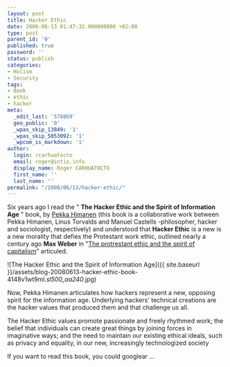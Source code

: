 ```yaml
---
layout: post
title: Hacker Ethic
date: 2008-06-13 01:47:32.000000000 +02:00
type: post
parent_id: '0'
published: true
password: ''
status: publish
categories:
- Holism
- Security
tags:
- Book
- ethic
- hacker
meta:
  _edit_last: '578869'
  geo_public: '0'
  _wpas_skip_13849: '1'
  _wpas_skip_5053092: '1'
  _wpcom_is_markdown: '1'
author:
  login: rcarhuatocto
  email: roger@intix.info
  display_name: Roger CARHUATOCTO
  first_name: ''
  last_name: ''
permalink: "/2008/06/13/hacker-ethic/"
---
```

Six years ago I read the " **The Hacker Ethic and the Spirit of Information Age** " book, by [Pekka Himanen](http://www.pekkahimanen.org "Pekka Himanen") (this book is a collaborative work between Pekka Himanen, Linus Torvalds and Manuel Castells -philosopher, hacker and sociologist, respectively) and understood that **Hacker Ethic** is a new is a new morality that defies the Protestant work ethic, outlined nearly a century ago **Max Weber** in "[The protrestant ethic and the spirit of capitalism](http://en.wikipedia.org/wiki/Protestant_work_ethic)" articuled.

  
![The Hacker Ethic and the Spirit of Information Age]({{ site.baseurl }}/assets/blog-20080613-hacker-ethic-book-4148v1wt9ml._sl500_aa240_.jpg)

  
<!-- more -->

  
Now, Pekka Himanen articulates how hackers represent a new, opposing spirit for the information age. Underlying hackers' technical creations are the hacker values that produced them and that challenge us all.

  
The Hacker Ethic values promote passionate and freely rhythmed work; the belief that individuals can create great things by joining forces in imaginative ways; and the need to maintain our existing ethical ideals, such as privacy and equality, in our new, increasingly technologized society

  
If you want to read this book, you could googlear ...

  

